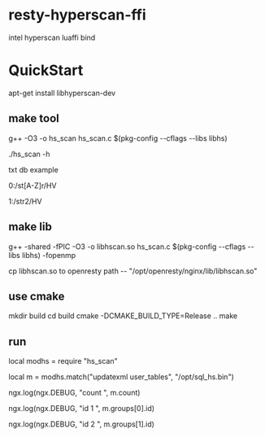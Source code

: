 # resty-hyperscan-ffi
intel hyperscan luaffi bind


# QuickStart

apt-get install libhyperscan-dev 

## make tool

g++ -O3 -o hs\_scan hs\_scan.c $(pkg-config --cflags --libs libhs)

./hs\_scan -h

txt db example 

0:/st[A-Z]r/HV

1:/str2/HV

## make lib 

g++ -shared -fPIC -O3 -o libhscan.so hs\_scan.c $(pkg-config --cflags --libs libhs) -fopenmp

cp libhscan.so to openresty path -- "/opt/openresty/nginx/lib/libhscan.so"

## use cmake
mkdir build
cd build
cmake -DCMAKE\_BUILD\_TYPE=Release ..
make

## run

local modhs = require "hs\_scan"

local m = modhs.match("updatexml user\_tables", "/opt/sql\_hs.bin")

ngx.log(ngx.DEBUG, "count ", m.count)

ngx.log(ngx.DEBUG, "id 1 ", m.groups[0].id)

ngx.log(ngx.DEBUG, "id 2 ", m.groups[1].id)






